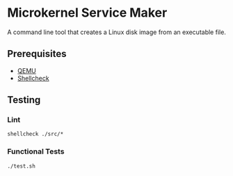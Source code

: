# Microkernel Service Maker

A command line tool that creates a Linux disk image from an executable file.

## Prerequisites

* [QEMU]()
* [Shellcheck](https://github.com/koalaman/shellcheck)

## Testing

### Lint

    shellcheck ./src/*

### Functional Tests

	./test.sh
